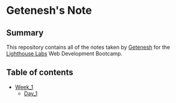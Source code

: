 # Getenesh's Note

## Summary 

This repository contains all of the notes taken by [Getenesh](https://github.com/get-guta) for the [Lighthouse Labs](https://www.lighthouselabs.ca/) Web Development Bootcamp.

## Table of contents
* [Week_1](/Week_1)
  * [Day_1](/Week_1/Day_1)